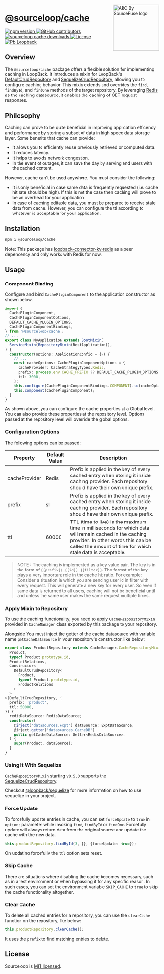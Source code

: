 <a href="https://sourcefuse.github.io/arc-docs/arc-api-docs" target="_blank"><img src="https://github.com/sourcefuse/loopback4-microservice-catalog/blob/master/docs/assets/logo-dark-bg.png?raw=true" alt="ARC By SourceFuse logo" title="ARC By SourceFuse" align="right" width="150" /></a>

# [@sourceloop/cache](https://github.com/sourcefuse/loopback4-microservice-catalog/tree/master/packages/cache)

<p align="left">
<a href="https://www.npmjs.org/package/@sourceloop/cache">
<img src="https://img.shields.io/npm/v/@sourceloop/cache.svg" alt="npm version" />
</a>
<a href="https://github.com/sourcefuse/loopback4-microservice-catalog/graphs/contributors" target="_blank">
<img alt="GitHub contributors" src="https://img.shields.io/github/contributors/sourcefuse/loopback4-microservice-catalog">
</a>
<a href="https://www.npmjs.com/@sourceloop/cache" target="_blank">
<img alt="sourceloop cache downloads" src="https://img.shields.io/npm/dm/@sourceloop/cache">
</a>
<a href="./LICENSE">
<img src="https://img.shields.io/github/license/sourcefuse/loopback4-microservice-catalog" alt="License" />
</a>
<a href="https://loopback.io/" target="_blank">
<img alt="Pb Loopback" src="https://img.shields.io/badge/Powered%20by-Loopback 4-brightgreen" />
</a>
</p>

## Overview

The `@sourceloop/cache` package offers a flexible solution for implementing caching in LoopBack. It introduces a mixin for LoopBack's [DefaultCrudRepository](https://loopback.io/doc/en/lb4/apidocs.repository.defaultcrudrepository.html) and [SequelizeCrudRepository](https://loopback.io/doc/en/lb4/apidocs.sequelize.sequelizecrudrepository.html), allowing you to configure caching behavior. This mixin extends and overrides the `find`, `findById`, and `findOne` methods of the target repository. By leveraging [Redis](https://redis.io) as the caching datasource, it enables the caching of GET request responses.

## Philosophy

Caching can prove to be quite beneficial in improving application efficency and performance by storing a subset of data in high speed data storage layer. Some benefits that cache can provide:

- It allows you to efficiently reuse previously retrieved or computed data.
- It reduces latency.
- It helps to avoids network congestion.
- In the event of outages, it can save the day by serving end users with the cached content.

However, cache can't be used anywhere. You must consider the following:

- It is only beneficial in case same data is frequently requested (i.e. cache hit rate should be high). If this is not the case then caching will prove to be an overhead for your application
- In case of caching editable data, you must be prepared to receive stale data from cache. However, you can configure the ttl according to whatever is acceptable for your application.

## Installation

```sh
npm i @sourceloop/cache
```

Note: This package has [loopback-connector-kv-redis](https://www.npmjs.com/package/loopback-connector-kv-redis) as a peer dependency and only works with Redis for now.

## Usage

### Component Binding

Configure and bind `CachePluginComponent` to the application constructor as shown below.

```ts
import {
  CachePluginComponent,
  CachePluginComponentOptions,
  DEFAULT_CACHE_PLUGIN_OPTIONS,
  CachePluginComponentBindings,
} from '@sourceloop/cache';
// ...
export class MyApplication extends BootMixin(
  ServiceMixin(RepositoryMixin(RestApplication)),
) {
  constructor(options: ApplicationConfig = {}) {
    // ...
    const cacheOptions: CachePluginComponentOptions = {
      cacheProvider: CacheStrategyTypes.Redis,
      prefix: process.env.CACHE_PREFIX ?? DEFAULT_CACHE_PLUGIN_OPTIONS.prefix,
      ttl: 3000,
    };
    this.configure(CachePluginComponentBindings.COMPONENT).to(cacheOptions);
    this.component(CachePluginComponent);
  }
}
```

As shown above, you can configure the cache properties at a Global level. You can also provide these properties at the repository level. Options passed at the repository level will override the global options.

### Configuration Options

The following options can be passed:

<table>
<thead>
<tr>
  <th>Property</th>
  <th>Default Value</th>
  <th>Description</th>
</tr>
</thead>
<tbody>

<tr>
  <td>cacheProvider</td>
  <td>Redis</td>
  <td>Prefix is applied in the key of every cached entry when storing it inside caching provider. Each repository should have their own unique prefix.</td>
</tr>
<tr>
  <td>prefix</td>
  <td>sl</td>
  <td>Prefix is applied in the key of every cached entry when storing it inside caching provider. Each repository should have their own unique prefix.</td>
</tr>
<tr>
  <td>ttl</td>
  <td>60000</td>
  <td>TTL (time to live) is the maximum time in milliseconds for which data will remain cached in the caching provider. In other words this can be called the amount of time for which stale data is acceptable.</td>
</tr>

</tbody>
</table>

> NOTE : The caching is implemented as a key value pair. The key is in the form of `{{prefix}}_{{id}}_{{filter}}`. The format of the key plays a very important role in the cache hit ratio. For example: Consider a situation in which you are sending user id in filter with every request. This will generate a new key for every user. So even if same data is returned to all users, caching will not be beneficial until and unless the same user makes the same request multiple times.

### Apply Mixin to Repository

To use the caching functionality, you need to apply `CacheRespositoryMixin` provided in `CacheManager` class exported by this package to your repository.

Alongside You must inject the getter of the cache datasource with variable name `getCacheDataSource` in your repository's constructor, like below:

```ts
export class ProductRepository extends CacheManager.CacheRepositoryMixin<
  Product,
  typeof Product.prototype.id,
  ProductRelations,
  Constructor<
    DefaultCrudRepository<
      Product,
      typeof Product.prototype.id,
      ProductRelations
    >
  >
>(DefaultCrudRepository, {
  prefix: 'product',
  ttl: 50000,
}) {
  redisDataSource: RedisDataSource;
  constructor(
    @inject('datasources.expt') dataSource: ExptDataSource,
    @inject.getter('datasources.CacheDB')
    public getCacheDataSource: Getter<RedisDataSource>,
  ) {
    super(Product, dataSource);
  }
}
```

### Using It With Sequelize

`CacheRepositoryMixin` starting `v0.5.0` supports the [SequelizeCrudRepository](https://loopback.io/doc/en/lb4/apidocs.sequelize.sequelizecrudrepository.html).

Checkout [@loopback/sequelize](https://www.npmjs.com/package/@loopback/sequelize) for more information on how to use sequelize in your project.

### Force Update

To forcefully update entries in cache, you can set `forceUpdate` to `true` in `options` parameter while invoking `find`, `findById` or `findOne`. Forcefully update will always return data from the original source and update the cache with the new data.

```ts
this.productRepository.findById(3, {}, {forceUpdate: true});
```

On updating forcefully the `ttl` option gets reset.

### Skip Cache

There are situations where disabling the cache becomes necessary, such as in a test environment or when bypassing it for any specific reason. In such cases, you can set the environment variable `SKIP_CACHE` to `true` to skip the cache functionality altogether.

### Clear Cache

To delete all cached entries for a repository, you can use the `clearCache` function on the repository, like below:

```ts
this.productRepository.clearCache();
```

It uses the `prefix` to find matching entries to delete.

## License

Sourceloop is [MIT licensed](./LICENSE).
